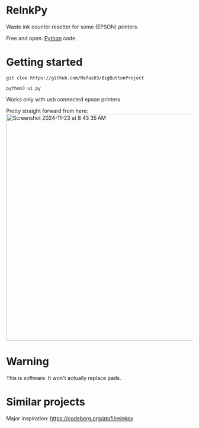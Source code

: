 ReInkPy
=======
Waste ink counter resetter for some (EPSON) printers.

Free and open. [Python](https://python.org) code.


# Getting started

```
git cloe https://github.com/Mafaz03/BigButtonProject
```

```
python3 ui.py
```

Works only with usb connected epson printers

Pretty straight forward from here:
<img width="612" alt="Screenshot 2024-11-23 at 8 43 35 AM" src="https://github.com/user-attachments/assets/f5e9a104-ed46-47b9-ad38-9ad03d0c6916">

# Warning

This is software. It won't actually replace pads.



# Similar projects

Major inspiration: https://codeberg.org/atufi/reinkpy
